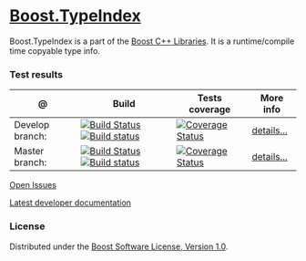 # [Boost.TypeIndex](http://boost.org/libs/type_index)
Boost.TypeIndex is a part of the [Boost C++ Libraries](http://github.com/boostorg). It is a runtime/compile time copyable type info.

### Test results

@               | Build         | Tests coverage | More info
----------------|-------------- | -------------- |-----------
Develop branch: | [![Build Status](https://travis-ci.org/apolukhin/type_index.svg?branch=develop)](https://travis-ci.org/apolukhin/type_index) [![Build status](https://ci.appveyor.com/api/projects/status/197a5imq10dqx6r8/branch/develop?svg=true)](https://ci.appveyor.com/project/apolukhin/type-index/branch/develop) | [![Coverage Status](https://coveralls.io/repos/apolukhin/type_index/badge.png?branch=develop)](https://coveralls.io/r/apolukhin/type_index?branch=develop) | [details...](http://www.boost.org/development/tests/develop/developer/type_index.html)
Master branch:  | [![Build Status](https://travis-ci.org/apolukhin/type_index.svg?branch=master)](https://travis-ci.org/apolukhin/type_index) [![Build status](https://ci.appveyor.com/api/projects/status/197a5imq10dqx6r8/branch/develop?svg=true)](https://ci.appveyor.com/project/apolukhin/type-index/branch/master) | [![Coverage Status](https://coveralls.io/repos/apolukhin/type_index/badge.png?branch=master)](https://coveralls.io/r/apolukhin/type_index?branch=master) | [details...](http://www.boost.org/development/tests/master/developer/type_index.html)


[Open Issues](https://svn.boost.org/trac/boost/query?status=!closed&component=type_index)

[Latest developer documentation](http://boostorg.github.com/type_index/index.html)

### License

Distributed under the [Boost Software License, Version 1.0](http://boost.org/LICENSE_1_0.txt).
